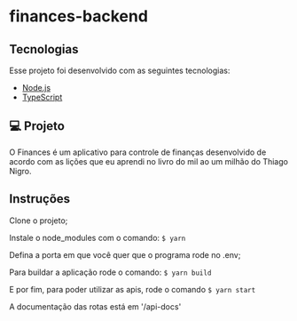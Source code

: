 # finances-backend

## Tecnologias

Esse projeto foi desenvolvido com as seguintes tecnologias:

- [Node.js](https://nodejs.org/en/)
- [TypeScript](https://www.typescriptlang.org/)

## 💻 Projeto

O Finances é um aplicativo para controle de finanças desenvolvido de acordo com as lições que eu aprendi no livro do mil ao um milhão do Thiago Nigro.

## Instruções

Clone o projeto;

Instale o node_modules com o comando:
```$ yarn```

Defina a porta em que você quer que o programa rode no .env;

Para buildar a aplicação rode o comando:
```$ yarn build```

E por fim, para poder utilizar as apis, rode o comando
```$ yarn start```

A documentação das rotas está em '/api-docs'
